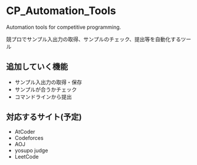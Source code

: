 # CP_Automation_Tools
Automation tools for competitive programming. 

競プロでサンプル入出力の取得、サンプルのチェック、提出等を自動化するツール

## 追加していく機能

- サンプル入出力の取得・保存
- サンプルが合うかチェック
- コマンドラインから提出

## 対応するサイト(予定)

- AtCoder
- Codeforces
- AOJ
- yosupo judge
- LeetCode